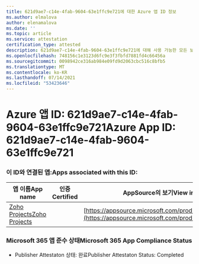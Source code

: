 ```yaml
---
title: 621d9ae7-c14e-4fab-9604-63e1ffc9e721에 대한 Azure 앱 ID 정보
ms.author: elmalova
author: elenamalova
ms.date: ''
ms.topic: article
ms.service: attestation
certification_type: attested
description: 621d9ae7-c14e-4fab-9604-63e1ffc9e721에 대해 사용 가능한 모든 보안 및 규정 준수 정보입니다.
ms.openlocfilehash: 748156c1e3123d6fc9e3f3fbfd7881fd4c66456a
ms.sourcegitcommit: 0098942ce316ab984e09fd9d2063cbc516c8bfb5
ms.translationtype: MT
ms.contentlocale: ko-KR
ms.lasthandoff: 07/14/2021
ms.locfileid: "53423646"
---
```

# <a name="azure-app-id-621d9ae7-c14e-4fab-9604-63e1ffc9e721"></a><span data-ttu-id="96cd9-103">Azure 앱 ID: 621d9ae7-c14e-4fab-9604-63e1ffc9e721</span><span class="sxs-lookup"><span data-stu-id="96cd9-103">Azure App ID: 621d9ae7-c14e-4fab-9604-63e1ffc9e721</span></span>


### <a name="apps-associated-with-this-id"></a><span data-ttu-id="96cd9-104">이 ID와 연결된 앱:</span><span class="sxs-lookup"><span data-stu-id="96cd9-104">Apps associated with this ID:</span></span>
| <span data-ttu-id="96cd9-105">**앱 이름**</span><span class="sxs-lookup"><span data-stu-id="96cd9-105">**App name**</span></span> | <span data-ttu-id="96cd9-106">**인증**</span><span class="sxs-lookup"><span data-stu-id="96cd9-106">**Certified**</span></span> | <span data-ttu-id="96cd9-107">**AppSource의 보기**</span><span class="sxs-lookup"><span data-stu-id="96cd9-107">**View in AppSource**</span></span> |
|-|-|-|
| [<span data-ttu-id="96cd9-108">Zoho Projects</span><span class="sxs-lookup"><span data-stu-id="96cd9-108">Zoho Projects</span></span>](https://docs.microsoft.com/en-us/microsoft-365-app-certification/forward/WA104381668) |  | [https://appsource.microsoft.com/product/office/WA104381668](https://appsource.microsoft.com/product/office/WA104381668) |

### <a name="microsoft-365-app-compliance-status"></a><span data-ttu-id="96cd9-109">Microsoft 365 앱 준수 상태</span><span class="sxs-lookup"><span data-stu-id="96cd9-109">Microsoft 365 App Compliance Status</span></span>
- <span data-ttu-id="96cd9-110">Publisher Attestaton 상태: 완료</span><span class="sxs-lookup"><span data-stu-id="96cd9-110">Publisher Attestaton Status: Completed</span></span>
